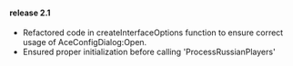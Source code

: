 #### release 2.1

- Refactored code in createInterfaceOptions function to ensure correct usage of AceConfigDialog:Open.
- Ensured proper initialization before calling 'ProcessRussianPlayers'
